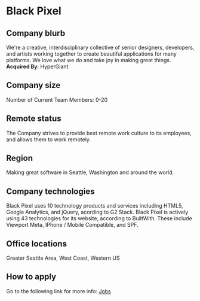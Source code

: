 # Black Pixel

## Company blurb

We're a creative, interdisciplinary collective of senior designers, developers, and artists working together to create beautiful applications for many platforms. We love what we do and take joy in making great things.
**Acquired By**:
HyperGiant

## Company size

Number of Current Team Members:
0-20

## Remote status

The Company strives to provide best remote work culture to its employees, and allows them to work remotely.

## Region

Making great software in Seattle, Washington and around the world.

## Company technologies

Black Pixel uses 10 technology products and services including HTML5, Google Analytics, and jQuery, acording to G2 Stack.
Black Pixel is actively using 43 technologies for its website, according to BuiltWith. These include Viewport Meta, IPhone / Mobile Compatible, and SPF.

## Office locations

Greater Seattle Area, West Coast, Western US

## How to apply

Go to the following link for more info: [Jobs](https://lensa.com/black-pixel/jobs/c/ee6426614bf20999d015286386a689fc9b1a0fa0)

